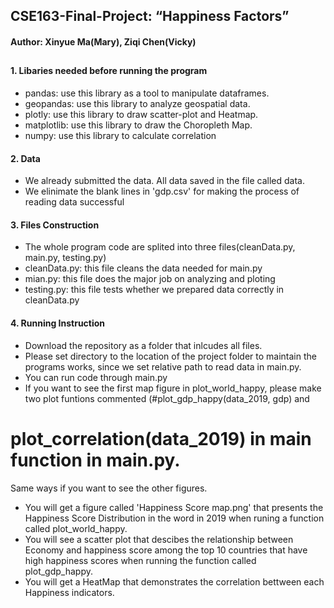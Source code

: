 ## CSE163-Final-Project: “Happiness Factors”
#### Author: Xinyue Ma(Mary), Ziqi Chen(Vicky)
## 
##
#### 1. Libaries needed before running the program
  * pandas: use this library as a tool to manipulate dataframes.
  * geopandas: use this library to analyze geospatial data.
  * plotly: use this library to draw scatter-plot and Heatmap.
  * matplotlib: use this library to draw the Choropleth Map.
  * numpy: use this library to calculate correlation

#### 2. Data
  * We already submitted the data. All data saved in the file called data.
  * We elinimate the blank lines in 'gdp.csv' for making the process of reading data successful

#### 3. Files Construction  
  * The whole program code are splited into three files(cleanData.py, main.py, testing.py)
  * cleanData.py: this file cleans the data needed for main.py
  * mian.py: this file does the major job on analyzing and ploting
  * testing.py: this file tests whether we prepared data correctly in cleanData.py

#### 4. Running Instruction 
  * Download the repository as a folder that inlcudes all files. 
  * Please set directory to the location of the project folder to maintain the programs works, since we set relative path to read data in main.py.
  * You can run code through main.py 
  * If you want to see the first map figure in plot_world_happy, please make  two plot funtions commented (#plot_gdp_happy(data_2019, gdp) and
# plot_correlation(data_2019) in main function in main.py. 
Same ways if you want to see the other figures. 


  * You will get a figure called 'Happiness Score map.png' that presents the Happiness Score Distribution in the word in 2019 when runing a function called plot_world_happy.
  * You will see a scatter plot that descibes the relationship between Economy and happiness score among the top 10 countries that have high happiness scores when running the function called plot_gdp_happy.
  * You will get a HeatMap that demonstrates the correlation bettween each Happiness indicators.


  